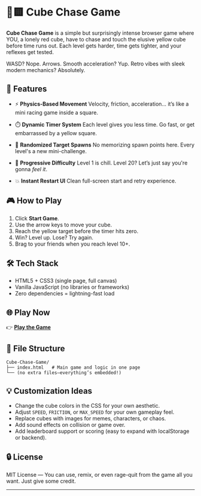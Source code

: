 # 🔴🟨 Cube Chase Game

**Cube Chase Game** is a simple but surprisingly intense browser game where YOU, a lonely red cube, have to chase and touch the elusive yellow cube before time runs out. Each level gets harder, time gets tighter, and your reflexes get tested.

WASD? Nope. Arrows. Smooth acceleration? Yup. Retro vibes with sleek modern mechanics? Absolutely.

## 🚀 Features

* ⚡️ **Physics-Based Movement**
  Velocity, friction, acceleration… it’s like a mini racing game inside a square.

* ⏱️ **Dynamic Timer System**
  Each level gives you less time. Go fast, or get embarrassed by a yellow square.

* 🌯️ **Randomized Target Spawns**
  No memorizing spawn points here. Every level's a new mini-challenge.

* 🧠 **Progressive Difficulty**
  Level 1 is chill. Level 20? Let’s just say you're gonna *feel it*.

* 💥 **Instant Restart UI**
  Clean full-screen start and retry experience.

## 🎮 How to Play

1. Click **Start Game**.
2. Use the arrow keys to move your cube.
3. Reach the yellow target before the timer hits zero.
4. Win? Level up. Lose? Try again.
5. Brag to your friends when you reach level 10+.

## 🛠️ Tech Stack

* HTML5 + CSS3 (single page, full canvas)
* Vanilla JavaScript (no libraries or frameworks)
* Zero dependencies = lightning-fast load

## 🌐 Play Now

👉 [**Play the Game**](https://micahthepro.github.io/Cube-Chase-Game/)

## 📁 File Structure

```
Cube-Chase-Game/
├── index.html   # Main game and logic in one page
└── (no extra files—everything’s embedded!)
```

## 💡 Customization Ideas

* Change the cube colors in the CSS for your own aesthetic.
* Adjust `SPEED`, `FRICTION`, or `MAX_SPEED` for your own gameplay feel.
* Replace cubes with images for memes, characters, or chaos.
* Add sound effects on collision or game over.
* Add leaderboard support or scoring (easy to expand with localStorage or backend).

## 🔒 License

MIT License — You can use, remix, or even rage-quit from the game all you want. Just give some credit.

---
